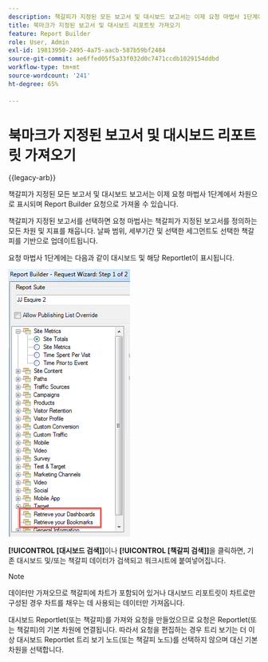 ```yaml
---
description: 책갈피가 지정된 모든 보고서 및 대시보드 보고서는 이제 요청 마법사 1단계에서 차원으로 표시되며 Report Builder 요청으로 가져올 수 있습니다.
title: 북마크가 지정된 보고서 및 대시보드 리포트릿 가져오기
feature: Report Builder
role: User, Admin
exl-id: 19813950-2495-4a75-aacb-587b59bf2484
source-git-commit: ae6ffed05f5a33f032d0c7471ccdb1029154ddbd
workflow-type: tm+mt
source-wordcount: '241'
ht-degree: 65%

---
```


# 북마크가 지정된 보고서 및 대시보드 리포트릿 가져오기

{{legacy-arb}}

책갈피가 지정된 모든 보고서 및 대시보드 보고서는 이제 요청 마법사 1단계에서 차원으로 표시되며 Report Builder 요청으로 가져올 수 있습니다.

책갈피가 지정된 보고서를 선택하면 요청 마법사는 책갈피가 지정된 보고서를 정의하는 모든 차원 및 지표를 채웁니다. 날짜 범위, 세부기간 및 선택한 세그먼트도 선택한 책갈피를 기반으로 업데이트됩니다.

요청 마법사 1단계에는 다음과 같이 대시보드 및 해당 Reportlet이 표시됩니다.

![대시보드 검색 및 책갈피 검색을 강조 표시하는 요청 마법사 1단계/2를 보여 주는 스크린샷입니다.](assets/import_dashboard_reportlet.png)

**[!UICONTROL [대시보드 검색]]**&#x200B;이나 **[!UICONTROL [책갈피 검색]]**&#x200B;을 클릭하면, 기존 대시보드 및/또는 책갈피 데이터가 검색되고 워크시트에 붙여넣어집니다.

>[!NOTE]
>
>데이터만 가져오므로 책갈피에 차트가 포함되어 있거나 대시보드 리포트릿이 차트로만 구성된 경우 차트를 채우는 데 사용되는 데이터만 가져옵니다.

대시보드 Reportlet(또는 책갈피)를 가져와 요청을 만들었으므로 요청은 Reportlet(또는 책갈피)의 기본 차원에 연결됩니다. 따라서 요청을 편집하는 경우 트리 보기는 더 이상 대시보드 Reportlet 트리 보기 노드(또는 책갈피 노드)를 선택하지 않으며 대신 기본 차원을 선택합니다.

